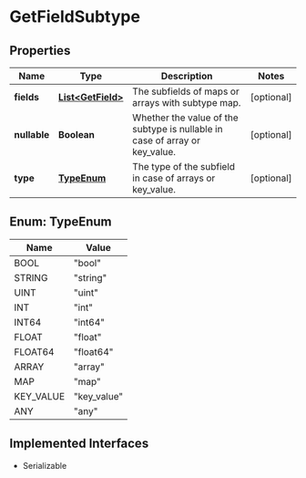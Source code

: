 

# GetFieldSubtype

## Properties

Name | Type | Description | Notes
------------ | ------------- | ------------- | -------------
**fields** | [**List&lt;GetField&gt;**](GetField.md) | The subfields of maps or arrays with subtype map. |  [optional]
**nullable** | **Boolean** | Whether the value of the subtype is nullable in case of array or key_value. |  [optional]
**type** | [**TypeEnum**](#TypeEnum) | The type of the subfield in case of arrays or key_value. |  [optional]



## Enum: TypeEnum

Name | Value
---- | -----
BOOL | &quot;bool&quot;
STRING | &quot;string&quot;
UINT | &quot;uint&quot;
INT | &quot;int&quot;
INT64 | &quot;int64&quot;
FLOAT | &quot;float&quot;
FLOAT64 | &quot;float64&quot;
ARRAY | &quot;array&quot;
MAP | &quot;map&quot;
KEY_VALUE | &quot;key_value&quot;
ANY | &quot;any&quot;


## Implemented Interfaces

* Serializable


